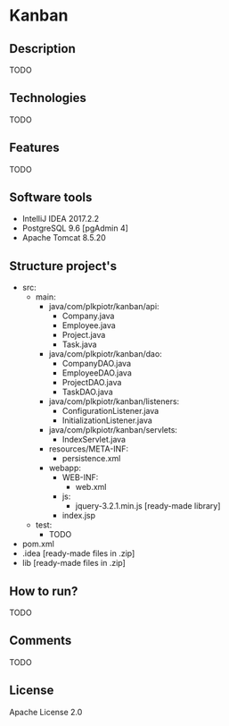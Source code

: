 # Kanban
## Description
TODO
## Technologies
TODO
## Features
TODO
## Software tools
- IntelliJ IDEA 2017.2.2
- PostgreSQL 9.6 [pgAdmin 4]
- Apache Tomcat 8.5.20
## Structure project's
- src:
  - main:
    - java/com/plkpiotr/kanban/api:
      - Company.java
      - Employee.java
      - Project.java
      - Task.java
    - java/com/plkpiotr/kanban/dao:
      - CompanyDAO.java
      - EmployeeDAO.java
      - ProjectDAO.java
      - TaskDAO.java
    - java/com/plkpiotr/kanban/listeners:
      - ConfigurationListener.java
      - InitializationListener.java
    - java/com/plkpiotr/kanban/servlets:
      - IndexServlet.java
    - resources/META-INF:
      - persistence.xml
    - webapp:
      - WEB-INF:
        - web.xml
      - js:
        - jquery-3.2.1.min.js [ready-made library]
      - index.jsp
  - test:
    - TODO
- pom.xml
- .idea [ready-made files in .zip]
- lib [ready-made files in .zip]
## How to run?
TODO
## Comments
TODO
## License
Apache License 2.0 